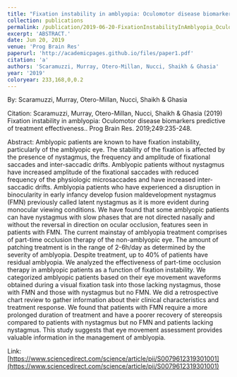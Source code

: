 ```yaml
---
title: "Fixation instability in amblyopia: Oculomotor disease biomarkers predictive of treatment effectiveness."
collection: publications
permalink: /publication/2019-06-20-FixationInstabilityInAmblyopia_OculomotorDiseaseBiomarkersPredi
excerpt: 'ABSTRACT.'
date: Jun 20, 2019
venue: 'Prog Brain Res'
paperurl: 'http://academicpages.github.io/files/paper1.pdf'
citation: 'a'
authors: 'Scaramuzzi, Murray, Otero-Millan, Nucci, Shaikh & Ghasia'
year: '2019'
coloryear: 233,168,0,0.2
---
```


By: Scaramuzzi, Murray, Otero-Millan, Nucci, Shaikh & Ghasia

Citation: Scaramuzzi, Murray, Otero-Millan, Nucci, Shaikh & Ghasia (2019) Fixation instability in amblyopia: Oculomotor disease biomarkers predictive of treatment effectiveness.. Prog Brain Res. 2019;249:235-248. 

Abstract: Amblyopic patients are known to have fixation instability, particularly of the amblyopic eye. The stability of the fixation is affected by the presence of nystagmus, the frequency and amplitude of fixational saccades and inter-saccadic drifts. Amblyopic patients without nystagmus have increased amplitude of the fixational saccades with reduced frequency of the physiologic microsaccades and have increased inter-saccadic drifts. Amblyopia patients who have experienced a disruption in binocularity in early infancy develop fusion maldevelopment nystagmus (FMN) previously called latent nystagmus as it is more evident during monocular viewing conditions. We have found that some amblyopic patients can have nystagmus with slow phases that are not directed nasally and without the reversal in direction on ocular occlusion, features seen in patients with FMN. The current mainstay of amblyopia treatment comprises of part-time occlusion therapy of the non-amblyopic eye. The amount of patching treatment is in the range of 2-6h/day as determined by the severity of amblyopia. Despite treatment, up to 40% of patients have residual amblyopia. We analyzed the effectiveness of part-time occlusion therapy in amblyopic patients as a function of fixation instability. We categorized amblyopic patients based on their eye movement waveforms obtained during a visual fixation task into those lacking nystagmus, those with FMN and those with nystagmus but no FMN. We did a retrospective chart review to gather information about their clinical characteristics and treatment response. We found that patients with FMN require a more prolonged duration of treatment and have a poorer recovery of stereopsis compared to patients with nystagmus but no FMN and patients lacking nystagmus. This study suggests that eye movement assessment provides valuable information in the management of amblyopia.

Link: [https://www.sciencedirect.com/science/article/pii/S0079612319301001](https://www.sciencedirect.com/science/article/pii/S0079612319301001)
